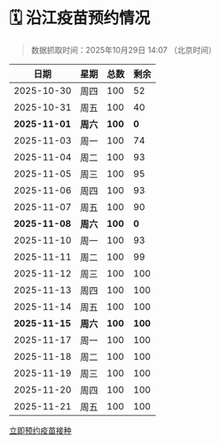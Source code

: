 # 🗓️ 沿江疫苗预约情况

> 数据抓取时间：2025年10月29日 14:07 （北京时间）

| 日期 | 星期 | 总数 | 剩余 |
|------|------|------|------|
| 2025-10-30 | 周四 | 100 | 52 |
| 2025-10-31 | 周五 | 100 | 40 |
| **2025-11-01** | **周六** | **100** | **0** |
| 2025-11-03 | 周一 | 100 | 74 |
| 2025-11-04 | 周二 | 100 | 93 |
| 2025-11-05 | 周三 | 100 | 95 |
| 2025-11-06 | 周四 | 100 | 93 |
| 2025-11-07 | 周五 | 100 | 90 |
| **2025-11-08** | **周六** | **100** | **0** |
| 2025-11-10 | 周一 | 100 | 93 |
| 2025-11-11 | 周二 | 100 | 99 |
| 2025-11-12 | 周三 | 100 | 100 |
| 2025-11-13 | 周四 | 100 | 100 |
| 2025-11-14 | 周五 | 100 | 100 |
| **2025-11-15** | **周六** | **100** | **100** |
| 2025-11-17 | 周一 | 100 | 100 |
| 2025-11-18 | 周二 | 100 | 100 |
| 2025-11-19 | 周三 | 100 | 100 |
| 2025-11-20 | 周四 | 100 | 100 |
| 2025-11-21 | 周五 | 100 | 100 |


<div class="button-container">
<a class="btn" href="http://yfzweb.ishequ.net/#/login" target="_blank">立即预约疫苗接种</a>
</div>
